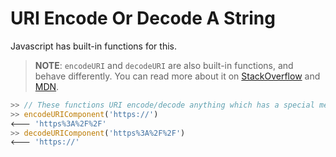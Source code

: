 # URI Encode Or Decode A String

Javascript has built-in functions for this.

> **NOTE**: `encodeURI` and `decodeURI` are also built-in functions, and behave differently. You can read more about it on [StackOverflow] and [MDN].

```javascript
>> // These functions URI encode/decode anything which has a special meaning in a URI context. Useful for encoding query strings.
>> encodeURIComponent('https://')
🡐 'https%3A%2F%2F'
>> decodeURIComponent('https%3A%2F%2F')
🡐 'https://'
```

[StackOverflow]: https://stackoverflow.com/a/4540785
[MDN]: https://developer.mozilla.org/en-US/docs/Web/JavaScript/Reference/Global_Objects/encodeURI